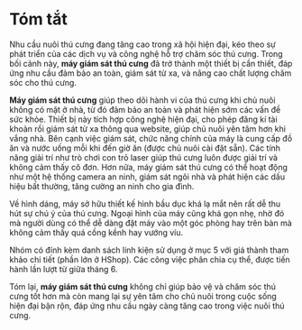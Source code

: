 
# Tóm tắt

Nhu cầu nuôi thú cưng đang tăng cao trong xã hội hiện đại, kéo theo sự phát triển của các dịch vụ và công nghệ hỗ trợ chăm sóc thú cưng. Trong bối cảnh này, **máy giám sát thú cưng** đã trở thành một thiết bị cần thiết, đáp ứng nhu cầu đảm bảo an toàn, giám sát từ xa, và nâng cao chất lượng chăm sóc cho thú cưng.

**Máy giám sát thú cưng** giúp theo dõi hành vi của thú cưng khi chủ nuôi không có mặt ở nhà, từ đó đảm bảo an toàn và phát hiện sớm các vấn đề sức khỏe. Thiết bị này tích hợp công nghệ hiện đại, cho phép đăng kí tài khoản rồi giám sát từ xa thông qua website, giúp chủ nuôi yên tâm hơn khi vắng nhà. 
Bên cạnh việc giám sát, chức năng chính của máy là cung cấp đồ ăn và nước uống mỗi khi đến giờ ăn (được chủ nuôi cài đặt sẵn). Các tính năng giải trí như trò chơi con trỏ laser giúp thú cưng luôn được giải trí và không cảm thấy cô đơn. Hơn nữa, máy giám sát thú cưng có thể hoạt động như một hệ thống camera an ninh, giám sát ngôi nhà và phát hiện các dấu hiệu bất thường, tăng cường an ninh cho gia đình.

Về hình dáng, máy sở hữu thiết kế hình bầu dục khá lạ mắt nên rất dễ thu hút sự chú ý của thú cưng. Ngoại hình của máy cũng khá gọn nhẹ, nhờ đó mà người dùng có thể dễ dàng đặt máy vào một góc phòng hay trên bàn mà không cảm thấy quá cồng kềnh hay vướng víu.

Nhóm có đính kèm danh sách linh kiện sử dụng ở mục 5 với giá thành tham khảo chi tiết (phần lớn ở HShop). Các công việc phân chia cụ thể, được tiến hành lần lượt từ giữa tháng 6.  

Tóm lại, **máy giám sát thú cưng** không chỉ giúp bảo vệ và chăm sóc thú cưng tốt hơn mà còn mang lại sự yên tâm cho chủ nuôi trong cuộc sống hiện đại bận rộn, đáp ứng nhu cầu ngày càng tăng cao trong việc nuôi thú cưng.

